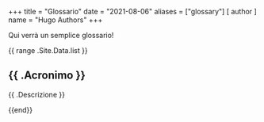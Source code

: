 +++
title = "Glossario"
date = "2021-08-06"
aliases = ["glossary"]
[ author ]
  name = "Hugo Authors"
+++

Qui verrà un semplice glossario!

{{ range .Site.Data.list }}
	<h2>{{ .Acronimo }}</h2>
	<p>{{ .Descrizione }}</p>
{{end}}

